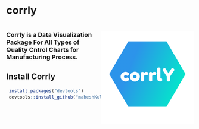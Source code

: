 corrly
================

# <a href='https://maheshkulkarnix.github.io/corrlY/'><img src="man/figures/logo.png" align="right" alt="" width="250" /></a>

### Corrly is a Data Visualization Package For All Types of Quality Cntrol Charts for Manufacturing Process.

## Install Corrly

``` r
 install.packages("devtools")
 devtools::install_github("maheshKulkarniX/corrlY")
```
